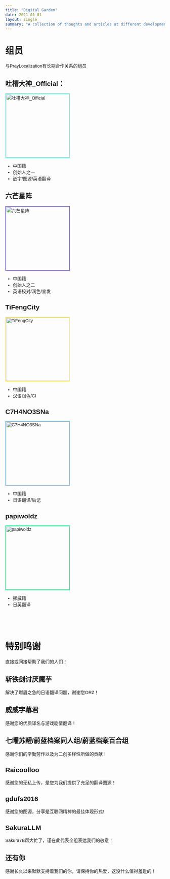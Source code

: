 ```yaml
---
title: "Digital Garden"
date: 2021-01-01
layout: single
summary: "A collection of thoughts and articles at different development stages"
---
```

<span style="font-family: 'Microsoft YaHei', '微软雅黑', sans-serif;">

# 组员
与PrayLocalization有长期合作关系的组员
## 吐槽大神_Official：
<img src="tcds.jpg" alt="吐槽大神_Official" width="200" style="border: 2px solid rgb(102, 255, 230)">

- 中国籍
- 创始人之一
- 嵌字/图源/英语翻译

## 六芒星阵
<img src="lmxz.jpg" alt="六芒星阵" width="200" style="border: 2px solid rgb(130, 102, 255)">

- 中国籍
- 创始人之二
- 英语校对/润色/宣发

## TiFengCity
<img src="TiFengCity.jpg" alt="TiFengCity" width="200" style="border: 2px solid rgb(255, 237, 102)">

- 中国籍
- 汉语润色/CI

## C7H4NO3SNa
<img src="C7H4NO3SNa.png" alt="C7H4NO3SNa" width="200" style="border: 2px solid #66ccff">

- 中国籍
- 日语翻译/后记

## papiwoldz 
<img src="papiwoldz.png" alt="papiwoldz" width="200" style="border: 2px solid rgb(30, 255, 150)">

- 挪威籍
- 日英翻译

<br/>
<br/>
<br/>

# 特别鸣谢
直接或间接帮助了我们的人们！
## 斩铁剑讨厌魔芋
解决了燃眉之急的日语翻译问题，谢谢您ORZ！
## 威威字幕君
感谢您的优质译名与游戏剧情翻译！
## 七曜苏醒/蔚蓝档案同人组/蔚蓝档案百合组
感谢你们的辛勤劳作以及为二创多样性所做的贡献！
## Raicoolloo
感谢您的无私上传，是您为我们提供了充足的翻译图源！
## gdufs2016
感谢您的图源，分享是互联网精神的最佳体现形式!
## SakuraLLM
Sakura7B帮大忙了，谨在此代表全组表达我们的敬意！
## 还有你
感谢长久以来默默支持着我们的你，请保持你的热爱，这没什么值得羞耻的！
</span>